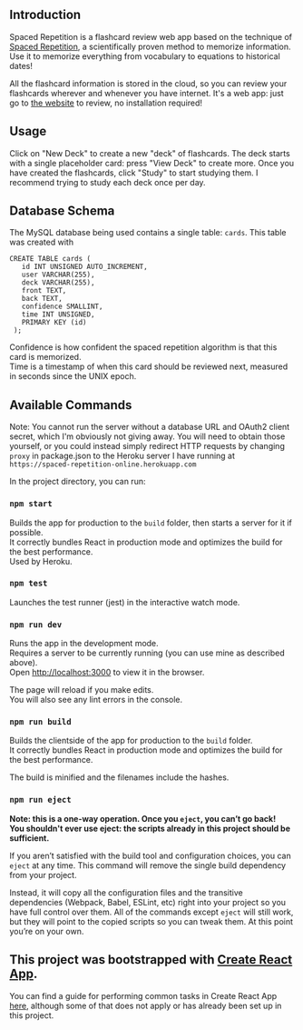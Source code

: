 
## Introduction

Spaced Repetition is a flashcard review web app based on the technique of [Spaced Repetition](https://en.wikipedia.org/wiki/Spaced_repetition), a scientifically proven method to memorize information. Use it to memorize everything from vocabulary to equations to historical dates!

All the flashcard information is stored in the cloud, so you can review your flashcards wherever and whenever you have internet. It's a web app: just go to [the website](https://spaced-repetition-online.herokuapp.com) to review, no installation required!

## Usage

Click on "New Deck" to create a new "deck" of flashcards. The deck starts with a single placeholder card: press "View Deck" to create more. Once you have created the flashcards, click "Study" to start studying them. I recommend trying to study each deck once per day.
## Database Schema

The MySQL database being used contains a single table: ```cards```. This table was created with 
 ~~~~
 CREATE TABLE cards (
	id INT UNSIGNED AUTO_INCREMENT,
    user VARCHAR(255),
    deck VARCHAR(255),
    front TEXT,
    back TEXT,
    confidence SMALLINT, 
    time INT UNSIGNED,
    PRIMARY KEY (id)
  );
  ~~~~

Confidence is how confident the spaced repetition algorithm is that this card is memorized.<br>
Time is a timestamp of when this card should be reviewed next, measured in seconds since the UNIX epoch.

## Available Commands

Note: You cannot run the server without a database URL and OAuth2 client secret, which I'm obviously not giving away. You will need to obtain those yourself, or you could instead simply redirect HTTP requests by changing ```proxy``` in package.json to the Heroku server I have running at ```https://spaced-repetition-online.herokuapp.com```

In the project directory, you can run:

### `npm start`

Builds the app for production to the `build` folder, then starts a server for it if possible.<br>
It correctly bundles React in production mode and optimizes the build for the best performance.<br>
Used by Heroku.
### `npm test`

Launches the test runner (jest) in the interactive watch mode.<br>

### `npm run dev`

Runs the app in the development mode.<br> 
Requires a server to be currently running (you can use mine as described above).<br>
Open [http://localhost:3000](http://localhost:3000) to view it in the browser.

The page will reload if you make edits.<br>
You will also see any lint errors in the console.
### `npm run build`

Builds the clientside of the app for production to the `build` folder.<br>
It correctly bundles React in production mode and optimizes the build for the best performance.

The build is minified and the filenames include the hashes.<br>

### `npm run eject`

**Note: this is a one-way operation. Once you `eject`, you can’t go back!**<br>
**You shouldn't ever use eject: the scripts already in this project should be sufficient.**

If you aren’t satisfied with the build tool and configuration choices, you can `eject` at any time. This command will remove the single build dependency from your project.

Instead, it will copy all the configuration files and the transitive dependencies (Webpack, Babel, ESLint, etc) right into your project so you have full control over them. All of the commands except `eject` will still work, but they will point to the copied scripts so you can tweak them. At this point you’re on your own.



## This project was bootstrapped with [Create React App](https://github.com/facebookincubator/create-react-app).
You can find a guide for performing common tasks in Create React App [here](https://github.com/facebookincubator/create-react-app/blob/master/packages/react-scripts/template/README.md), although some of that does not apply or has already been set up in this project.